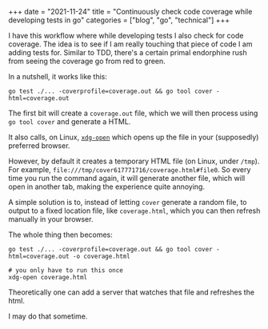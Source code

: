 +++
date = "2021-11-24"
title = "Continuously check code coverage while developing tests in go"
categories = ["blog", "go", "technical"]
+++

I have this workflow where while developing tests I also check for code coverage. The idea is to see if I am really touching that piece of code I am adding tests for. Similar to TDD, there's a certain primal endorphine rush from seeing the coverage go from red to green.


In a nutshell, it works like this:

```shell
go test ./... -coverprofile=coverage.out && go tool cover -html=coverage.out
```

The first bit will create a `coverage.out` file, which we will then process using `go tool cover` and generate a HTML.

It also calls, on Linux, [`xdg-open`](https://github.com/golang/go/blob/2ebe77a2fda1ee9ff6fd9a3e08933ad1ebaea039/src/cmd/internal/browser/browser.go#L29) which opens up the file in your (supposedly) preferred browser.


However, by default it creates a temporary HTML file (on Linux, under `/tmp`). For example, `file:///tmp/cover617771716/coverage.html#file0`. So every time you run the command again, it will generate another file, which will open in another tab, making the experience quite annoying.

A simple solution is to, instead of letting `cover` generate a random file, to output to a fixed location file, like `coverage.html`, which you can then refresh manually in your browser.

The whole thing then becomes:
```shell
go test ./... -coverprofile=coverage.out && go tool cover -html=coverage.out -o coverage.html

# you only have to run this once
xdg-open coverage.html
```


Theoretically one can add a server that watches that file and refreshes the html.

I may do that sometime.

